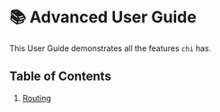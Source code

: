 # 📚 Advanced User Guide

This User Guide demonstrates all the features `chi` has.

## Table of Contents <!-- {docsify-ignore} -->

1. [Routing](advanced_user_guide/routing.md)